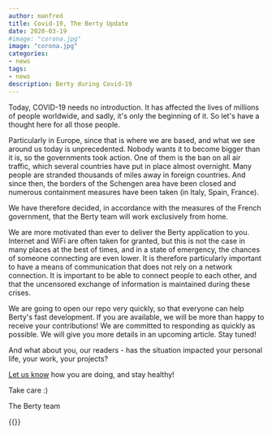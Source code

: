 ```yaml
---
author: manfred
title: Covid-19, The Berty Update
date: 2020-03-19
#image: "corona.jpg"
image: "corona.jpg"
categories:
- news
tags:
- news
description: Berty during Covid-19 
---
```


Today, COVID-19 needs no introduction. It has affected the lives of millions of people worldwide, and sadly, it's only the beginning of it. So let's have a thought here for all those people.

Particularly in Europe, since that is where we are based, and what we see around us today is unprecedented. Nobody wants it to become bigger than it is, so the governments took action. One of them is the ban on all air traffic, which several countries have put in place almost overnight. Many people are stranded thousands of miles away in foreign countries. And since then, the borders of the Schengen area have been closed and numerous containment measures have been taken (in Italy, Spain, France). 

We have therefore decided, in accordance with the measures of the French government, that the Berty team will work exclusively from home. 

We are more motivated than ever to deliver the Berty application to you. Internet and WiFi are often taken for granted, but this is not the case in many places at the best of times, and in a state of emergency, the chances of someone connecting are even lower. It is therefore particularly important to have a means of communication that does not rely on a network connection. It is important to be able to connect people to each other, and that the uncensored exchange of information is maintained during these crises. 

We are going to open our repo very quickly, so that everyone can help Berty's fast development. If you are available, we will be more than happy to receive your contributions! We are committed to responding as quickly as possible. We will give you more details in an upcoming article. Stay tuned! 

And what about you, our readers - has the situation impacted your personal life, your work, your projects? 

[Let us know](https://berty.tech/contact/) how you are doing, and stay healthy!

Take care :) 

The Berty team

{{<tweet id="1224339846333976577">}}

